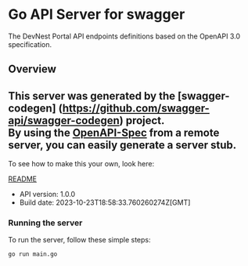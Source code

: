 # Go API Server for swagger

The DevNest Portal API endpoints definitions based on the OpenAPI 3.0 specification.

## Overview
This server was generated by the [swagger-codegen]
(https://github.com/swagger-api/swagger-codegen) project.  
By using the [OpenAPI-Spec](https://github.com/OAI/OpenAPI-Specification) from a remote server, you can easily generate a server stub.  
-

To see how to make this your own, look here:

[README](https://github.com/swagger-api/swagger-codegen/blob/master/README.md)

- API version: 1.0.0
- Build date: 2023-10-23T18:58:33.760260274Z[GMT]


### Running the server
To run the server, follow these simple steps:

```
go run main.go
```

